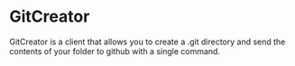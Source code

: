 # GitCreator
GitCreator is a client that allows you to create a .git directory and send the contents of your folder to github with a single command.

